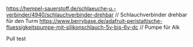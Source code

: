 https://hempel-sauerstoff.de/schlaeuche-u.-verbinder/4940/schlauchverbinder-drehbar     // Schlauchverbinder drehbar  für den Turm
https://www.berrybase.de/adafruit-peristaltische-fluessigkeitspumpe-mit-silikonschlauch-5v-bis-6v-dc    // Pumpe für Alk

Pull test